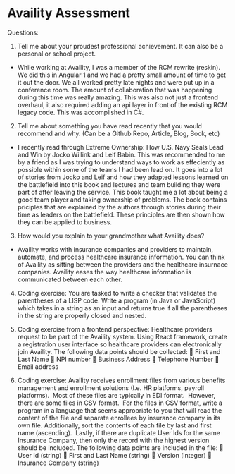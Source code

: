 # Availity Assessment

Questions:
1. Tell me about your proudest professional achievement. It can also be a personal or school project.
* While working at Availity, I was a member of the RCM rewrite (reskin). We did this in Angular 1 and we had a pretty small amount of time to get it out the door. We all worked pretty late nights and were put up in a conference room. The amount of collaboration that was happening during this time was really amazing. This was also not just a frontend overhaul, it also required adding an api layer in front of the existing RCM legacy code. This was accomplished in C#.

2. Tell me about something you have read recently that you would recommend and why. (Can be a Github
Repo, Article, Blog, Book, etc)
* I recently read through Extreme Ownership: How U.S. Navy Seals Lead and Win by Jocko Willink and Leif Babin. This was recommended to me by a friend as I was trying to understand ways to work as effeciently as possible within some of the teams I had been lead on. It goes into a lot of stories from Jocko and Leif and how they adapted lessons learned on the battlefield into this book and lectures and team building they were part of after leaving the service. This book taught me a lot about being a good team player and taking ownership of problems. The book contains priciples that are explained by the authors through stories during their time as leaders on the battlefield. These principles are then shown how they can be applied to business.

3. How would you explain to your grandmother what Availity does?
* Availity works with insurance companies and providers to maintain, automate, and process healthcare insurance information. You can think of Availity as sitting between the providers and the healthcare insurnace companies. Availity eases the way healthcare information is communicated between each other. 

4. Coding exercise: You are tasked to write a checker that validates the parentheses of a LISP code. Write
a program (in Java or JavaScript) which takes in a string as an input and returns true if all the
parentheses in the string are properly closed and nested.
5. Coding exercise from a frontend perspective: Healthcare providers request to be part of the Availity
system. Using React framework, create a registration user interface so healthcare providers can
electronically join Availity. The following data points should be collected:
 First and Last Name
 NPI number
 Business Address
 Telephone Number
 Email address

6. Coding exercise: Availity receives enrollment files from various benefits management and enrollment
solutions (I.e. HR platforms, payroll platforms).  Most of these files are typically in EDI format.  However,
there are some files in CSV format.  For the files in CSV format, write a program in a language that seems
appropriate to you that will read the content of the file and separate enrollees by insurance company in its
own file. Additionally, sort the contents of each file by last and first name (ascending).  Lastly, if there are
duplicate User Ids for the same Insurance Company, then only the record with the highest version should
be included. The following data points are included in the file:
 User Id (string)
 First and Last Name (string)
 Version (integer)
 Insurance Company (string)